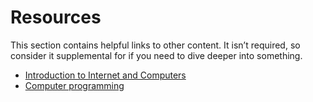 # Resources
This section contains helpful links to other content. It isn’t required, so consider it supplemental for if you need to dive deeper into something.

- [Introduction to Internet and  Computers](https://www.freecodecamp.org/news/what-is-coding/)
- [Computer programming](https://mikkegoes.com/free-coding-guide-for-beginners/what-is-coding/)
